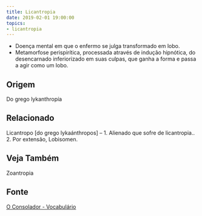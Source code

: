 ```yaml
---
title: Licantropia
date: 2019-02-01 19:00:00
topics:
- licantropia
---
```


* Doença mental em que o enfermo se julga transformado em lobo. 
* Metamorfose perispirítica, processada através de indução hipnótica, do desencarnado
   inferiorizado em suas culpas, que ganha a forma e passa a agir como um lobo.

## Origem
Do grego lykanthropía

## Relacionado
Licantropo [do grego lykaánthropos] – 1. Alienado que sofre de licantropia.. 2. Por extensão, Lobisomen.

## Veja Também
Zoantropia

## Fonte
[O Consolador - Vocabulário](http://www.oconsolador.com.br/linkfixo/vocabulario/principal.html)


